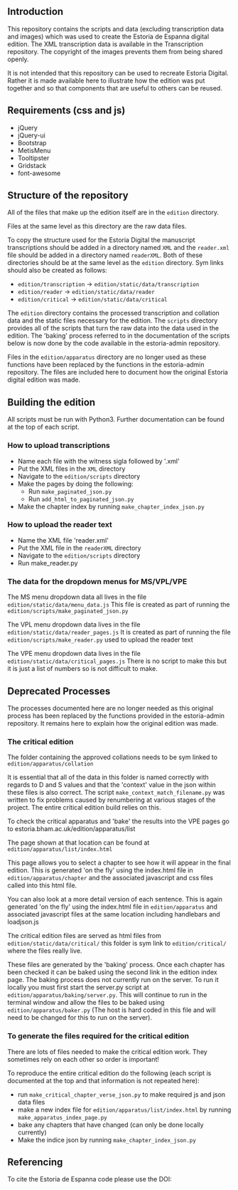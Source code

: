 Introduction
----
This repository contains the scripts and data (excluding transcription data and images) which was used to create the Estoria de Espanna digital edition. The XML transcription data is available in the Transcription repository. The copyright of the images prevents them from being shared openly.

It is not intended that this repository can be used to recreate Estoria Digital. Rather it is made available here to illustrate how the edition was put together and so that components that are useful to others can be reused.

Requirements (css and js)
----
* jQuery
* jQuery-ui
* Bootstrap
* MetisMenu
* Tooltipster
* Gridstack
* font-awesome



Structure of the repository
----

All of the files that make up the edition itself are in the `edition` directory.

Files at the same level as this directory are the raw data files.

To copy the structure used for the Estoria Digital the manuscript transcriptions should be added in a directory named `XML` and the `reader.xml` file should be added in a directory named `readerXML`. Both of these directories should be at the same level as the `edition` directory. Sym links should also be created as follows:
* `edition/transcription` -> `edition/static/data/transcription`
* `edition/reader` -> `edition/static/data/reader`
* `edition/critical` -> `edition/static/data/critical`

The `edition` directory contains the processed transcription and collation data and the static files necessary for the edition. The `scripts` directory provides all of the scripts that turn the raw data into the data used in the edition. The 'baking' process referred to in the documentation of the scripts below is now done by the code available in the estoria-admin repository.

Files in the `edition/apparatus` directory are no longer used as these functions have been replaced by the functions in the estoria-admin repository. The files are included here to document how the original Estoria digital edition was made.


Building the edition
----

All scripts must be run with Python3. Further documentation can be found at the top of each script.


### How to upload transcriptions


* Name each file with the witness sigla followed by '.xml'
* Put the XML files in the `XML` directory
* Navigate to the `edition/scripts` directory
* Make the pages by doing the following:
  * Run `make_paginated_json.py`
  * Run `add_html_to_paginated_json.py`
* Make the chapter index by running `make_chapter_index_json.py`



### How to upload the reader text


* Name the XML file 'reader.xml'
* Put the XML file in the `readerXML` directory
* Navigate to the `edition/scripts` directory
* Run make_reader.py


### The data for the dropdown menus for MS/VPL/VPE


The MS menu dropdown data all lives in the file `edition/static/data/menu_data.js`
This file is created as part of running the `edition/scripts/make_paginated_json.py`

The VPL menu dropdown data lives in the file `edition/static/data/reader_pages.js`
It is created as part of running the file `edition/scripts/make_reader.py` used to upload the reader text

The VPE menu dropdown data lives in the file `edition/static/data/critical_pages.js`
There is no script to make this but it is just a list of numbers so is not difficult to make.

Deprecated Processes
----

The processes documented here are no longer needed as this original process has been replaced by the functions provided in the estoria-admin repository. It remains here to explain how the original edition was made.

### The critical edition

The folder containing the approved collations needs to be sym linked to `edition/apparatus/collation`

It is essential that all of the data in this folder is named correctly with regards to D and S values
and that the 'context' value in the json within these files is also correct. The script
`make_context_match_filename.py` was written to fix problems caused by renumbering at various stages of the project.
The entire critical edition build relies on this.

To check the critical apparatus and 'bake' the results into the VPE pages go to
estoria.bham.ac.uk/edition/apparatus/list

The page shown at that location can be found at `edition/apparatus/list/index.html`

This page allows you to select a chapter to see how it will appear in the final edition. This is generated 'on the fly'
using the index.html file in `edition/apparatus/chapter` and the associated javascript and css files
called into this html file.

You can also look at a more detail version of each sentence. This is again generated 'on the fly' using the index.html file in `edition/apparatus` and associated javascript files at the same location including handlebars and loadjson.js

The critical edition files are served as html files from` edition/static/data/critical/` this folder is
sym link to `edition/critical/` where the files really live.

These files are generated by the 'baking' process. Once each chapter has been checked it can be baked using the second link
in the edition index page. The baking process does not currently run on the server. To run it locally you must first start
the server.py script at `edition/apparatus/baking/server.py`. This will continue to run in the terminal window and
allow the files to be baked using `edition/apparatus/baker.py` (The host is hard coded in this file and will need
to be changed for this to run on the server).

### To generate the files required for the critical edition


There are lots of files needed to make the critical edition work. They sometimes rely on each other so order is important!

To reproduce the entire critical edition do the following (each script is documented at the top and that information is not
 repeated here):

* run `make_critical_chapter_verse_json.py` to make required js and json data files
* make a new index file for `edition/apparatus/list/index.html` by running `make_apparatus_index_page.py`
* bake any chapters that have changed (can only be done locally currently)
* Make the indice json by running `make_chapter_index_json.py`

Referencing
----
To cite the Estoria de Espanna code please use the DOI:
